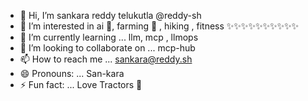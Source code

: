 - 👋 Hi, I’m sankara reddy telukutla @reddy-sh
- 👀 I’m interested in ai 🤖, farming 🌾 , hiking , fitness  ✨✨✨✨✨✨✨✨✨✨  
- 🌱 I’m currently learning ... llm, mcp , llmops
- 💞️ I’m looking to collaborate on ... mcp-hub
- 📫 How to reach me ... sankara@reddy.sh
- 😄 Pronouns: ... San-kara
- ⚡ Fun fact: ... Love Tractors 🚜

<!---
reddy-sh/reddy-sh is a ✨ special ✨ repository because its `README.md` (this file) appears on your GitHub profile.
You can click the Preview link to take a look at your changes.
--->
